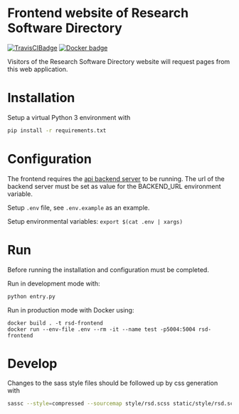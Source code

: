 # Frontend website of Research Software Directory

[![TravisCIBadge](https://travis-ci.org/research-software-directory/frontend.svg?branch=master)](https://travis-ci.org/research-software-directory/frontend)
[![Docker badge](https://dockerbuildbadges.quelltext.eu/status.svg?organization=rsdnlesc&repository=frontend)](https://hub.docker.com/r/rsdnlesc/frontend/)

Visitors of the Research Software Directory website will request pages from this web application.

# Installation

Setup a virtual Python 3 environment with
```bash
pip install -r requirements.txt
```

# Configuration

The frontend requires the [api backend server](https://github.com/research-software-directory/backend) to be running.
The url of the backend server must be set as value for the BACKEND_URL environment variable.

Setup `.env` file, see `.env.example` as an example.

Setup environmental variables: `export $(cat .env | xargs)`

# Run

Before running the installation and configuration must be completed.

Run in development mode with:
```bash
python entry.py
```

Run in production mode with Docker using:
```
docker build . -t rsd-frontend
docker run --env-file .env --rm -it --name test -p5004:5004 rsd-frontend
```

# Develop

Changes to the sass style files should be followed up by css generation with
```bash
sassc --style=compressed --sourcemap style/rsd.scss static/style/rsd.scss.css
```
